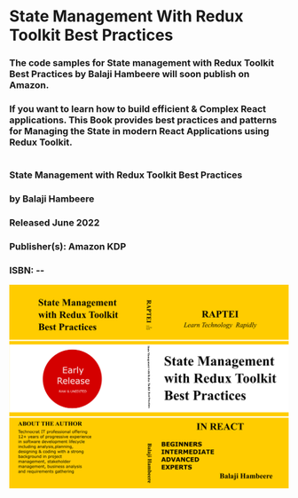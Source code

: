 # State Management With Redux Toolkit Best Practices

### The code samples for State management with  Redux Toolkit Best Practices by Balaji Hambeere will soon publish on Amazon.

### If you want to learn how to build efficient & Complex React applications. This Book provides best practices and patterns for Managing the State in modern React Applications using Redux Toolkit.

#

### State Management with Redux Toolkit Best Practices
### by Balaji Hambeere
### Released June 2022
### Publisher(s): Amazon KDP
### ISBN: --

![State Management With Redux Toolkit Best Practices](Book-Cover.png)
